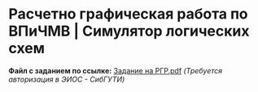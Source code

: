# Расчетно графическая работа по ВПиЧМВ | Симулятор логических схем

**Файл с заданием по ссылке:** [Задание на РГР.pdf](https://eios.sibsutis.ru/pluginfile.php/251362/mod_assign/introattachment/0/%D0%97%D0%B0%D0%B4%D0%B0%D0%BD%D0%B8%D0%B5%20%D0%BD%D0%B0%20%D0%A0%D0%93%D0%A0.pdf) _(Требуется авторизация в ЭИОС - СибГУТИ)_
